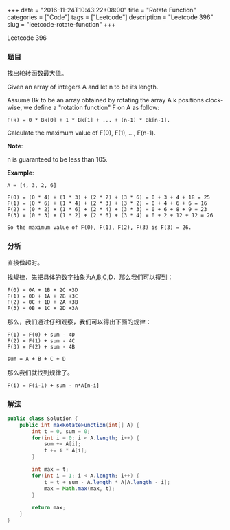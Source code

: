 +++
date = "2016-11-24T10:43:22+08:00"
title = "Rotate Function"
categories = ["Code"]
tags = ["Leetcode"]
description = "Leetcode 396"
slug = "leetcode-rotate-function"
+++


Leetcode 396

### 题目

找出轮转函数最大值。

Given an array of integers A and let n to be its length.

Assume Bk to be an array obtained by rotating the array A k positions clock-wise, we define a "rotation function" F on A as follow:

```
F(k) = 0 * Bk[0] + 1 * Bk[1] + ... + (n-1) * Bk[n-1].
```

Calculate the maximum value of F(0), F(1), ..., F(n-1).

__Note__:

n is guaranteed to be less than 105.

__Example__:

```
A = [4, 3, 2, 6]

F(0) = (0 * 4) + (1 * 3) + (2 * 2) + (3 * 6) = 0 + 3 + 4 + 18 = 25
F(1) = (0 * 6) + (1 * 4) + (2 * 3) + (3 * 2) = 0 + 4 + 6 + 6 = 16
F(2) = (0 * 2) + (1 * 6) + (2 * 4) + (3 * 3) = 0 + 6 + 8 + 9 = 23
F(3) = (0 * 3) + (1 * 2) + (2 * 6) + (3 * 4) = 0 + 2 + 12 + 12 = 26

So the maximum value of F(0), F(1), F(2), F(3) is F(3) = 26.
```

### 分析

直接做超时。

找规律，先把具体的数字抽象为A,B,C,D，那么我们可以得到：

```
F(0) = 0A + 1B + 2C +3D
F(1) = 0D + 1A + 2B +3C
F(2) = 0C + 1D + 2A +3B
F(3) = 0B + 1C + 2D +3A
```

那么，我们通过仔细观察，我们可以得出下面的规律：

```
F(1) = F(0) + sum - 4D
F(2) = F(1) + sum - 4C
F(3) = F(2) + sum - 4B

sum = A + B + C + D
```

那么我们就找到规律了。

```
F(i) = F(i-1) + sum - n*A[n-i]
```

### 解法

```java
public class Solution {
    public int maxRotateFunction(int[] A) {
        int t = 0, sum = 0;
        for(int i = 0; i < A.length; i++) {
            sum += A[i];
            t += i * A[i];
        }

        int max = t;
        for(int i = 1; i < A.length; i++) {
            t = t + sum - A.length * A[A.length - i];
            max = Math.max(max, t);
        }
        
        return max;
    }
}
```